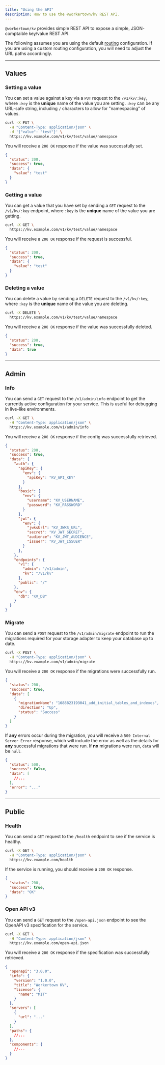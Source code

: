 ```yaml
---
title: "Using the API"
description: How to use the @workertown/kv REST API.
---
```


`@workertown/kv` provides simple REST API to expose a simple, JSON-comptaible
key/value REST API.

The following assumes you are using the default
[routing](/docs/core-concepts/routing) configuration. If you are using a custom
routing configuration, you will need to adjust the URL paths accordingly.

---

## Values

### Setting a value

You can set a value against a key via a `PUT` request to the `/v1/kv/:key`,
where `:key` is the **unique** name of the value you are setting. `:key` can be
any URL-safe string, including `/` characters to allow for "namespacing" of
values.

```bash
curl -X PUT \
  -H "Content-Type: application/json" \
  -d '{"value": "test"}' \
  https://kv.example.com/v1/kv/test/value/namespace
```

You will receive a `200 OK` response if the value was successfully set.

```json
{
  "status": 200,
  "success": true,
  "data": {
    "value": "test"
  }
}
```

### Getting a value

You can get a value that you have set by sending a `GET` request to the
`/v1/kv/:key` endpoint, where `:key` is the **unique** name of the value you are
getting.

```bash
curl -X GET \
  https://kv.example.com/v1/kv/test/value/namespace
```

You will receive a `200 OK` response if the request is successful.

```json
{
  "status": 200,
  "success": true,
  "data": {
    "value": "test"
  }
}
```

### Deleting a value

You can delete a value by sending a `DELETE` request to the `/v1/kv/:key`,
where `:key` is the **unique** name of the value you are deleting.

```bash
curl -X DELETE \
  https://kv.example.com/v1/kv/test/value/namespace
```

You will receive a `200 OK` response if the value was successfully deleted.

```json
{
  "status": 200,
  "success": true,
  "data": true
}
```
---

## Admin

### Info

You can send a `GET` request to the `/v1/admin/info` endpoint to get the
currently active configuration for your service. This is useful for debugging in
live-like environments.

```bash
curl -X GET \
  -H "Content-Type: application/json" \
  https://kv.example.com/v1/admin/info
```

You will receive a `200 OK` response if the config was successfully retrieved.

```json
{
  "status": 200,
  "success": true,
  "data": {
    "auth": {
      "apiKey": {
        "env": {
          "apiKey": "KV_API_KEY"
        }
      },
      "basic": {
        "env": {
          "username": "KV_USERNAME",
          "password": "KV_PASSWORD"
        }
      },
      "jwt": {
        "env": {
          "jwksUrl": "KV_JWKS_URL",
          "secret": "KV_JWT_SECRET",
          "audience": "KV_JWT_AUDIENCE",
          "issuer": "KV_JWT_ISSUER"
        }
      },
    },
    "endpoints": {
      "v1": {
        "admin": "/v1/admin",
        "kv": "/v1/kv"
      },
      "public": "/"
    },
    "env": {
      "db": "KV_DB"
    }
  }
}
```

### Migrate

You can send a `POST` request to the `/v1/admin/migrate` endpoint to run the
migrations required for your storage adapter to keep your database up to date.

```bash
curl -X POST \
  -H "Content-Type: application/json" \
  https://kv.example.com/v1/admin/migrate
```

You will receive a `200 OK` response if the migrations were successfully run.

```json
{
  "status": 200,
  "success": true,
  "data": [
    {
      "migrationName": "1688823193041_add_initial_tables_and_indexes",
      "direction": "Up",
      "status": "Success"
    }
  ]
}
```

If **any** errors occur during the migration, you will receive a `500 Internal
Server Error` response, which will include the error as well as the details for
**any** successful migrations that were run. If **no** migrations were run,
`data` will be `null`.

```json
{
  "status": 500,
  "success": false,
  "data": [
    //...
  ],
  "error": "..."
}
```

---

## Public 

### Health

You can send a `GET` request to the `/health` endpoint to see if the service is
healthy.

```bash
curl -X GET \
  -H "Content-Type: application/json" \
  https://kv.example.com/health
```

If the service is running, you should receive a `200 OK` response.

```json
{
  "status": 200,
  "success": true,
  "data": "OK"
}
```

### Open API v3

You can send a `GET` request to the `/open-api.json` endpoint to see the OpenAPI
v3 specification for the service.

```bash
curl -X GET \
  -H "Content-Type: application/json" \
  https://kv.example.com/open-api.json
```

You will receive a `200 OK` response if the specification was successfully
retrieved.

```json
{
  "openapi": "3.0.0",
  "info": {
    "version": "1.0.0",
    "title": "Workertown KV",
    "license": {
      "name": "MIT"
    }
  },
  "servers": [
    {
      "url": "..."
    }
  ],
  "paths": {
    //...
  },
  "components": {
    //...
  }
}
```
